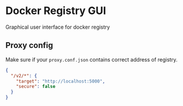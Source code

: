 # Docker Registry GUI
Graphical user interface for docker registry

## Proxy config
Make sure if your `proxy.conf.json` contains correct address of registry.

```json
{
  "/v2/*": {
    "target": "http://localhost:5000",
    "secure": false
  }
}
```
